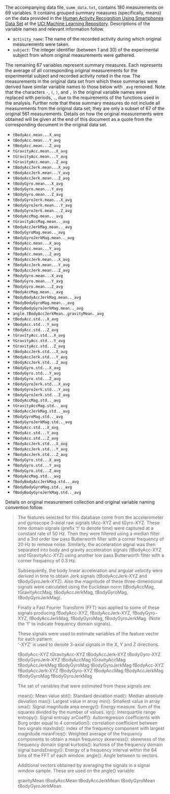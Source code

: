 The accompanying data file, `summ_data.txt`, contains 180 measurements on 69 variables. It contains grouped summary measures (specifically, means) on the data provided in the [Human Activity Recognition Using Smartphones Data Set](http://archive.ics.uci.edu/ml/datasets/Human+Activity+Recognition+Using+Smartphones) at the [UCI Machine Learning Repository](http://archive.ics.uci.edu/ml/index.php). Descriptions of the variable names and relevant information follow.

* `activity_name`: The name of the recorded activity during which original measurements were taken.
* `subject`: The integer identifier (between 1 and 30) of the experimental subject from whom original measurements were gathered.

The remaining 67 variables represent summary measures. Each represents the average of all corresponding original measurements for the experimental subject and recorded activity noted in the row. The measurements in the original data set from which these summaries were derived have similar variable names to those below with `_avg` removed. Note that the characters `-`, `(`, `)`, and `,` in the original variable names were replaced with periods, `.`, due to the requirements of the functions used in the analysis. Further note that these summary measures do not include all measurements from the original data set; they are only a subset of 67 of the original 561 measurements. Details on how the original measurements were obtained will be given at the end of this document as a quote from the corresponding document in the original data set.

* `tBodyAcc.mean...X_avg`
* `tBodyAcc.mean...Y_avg`
* `tBodyAcc.mean...Z_avg`
* `tGravityAcc.mean...X_avg`
* `tGravityAcc.mean...Y_avg`
* `tGravityAcc.mean...Z_avg`
* `tBodyAccJerk.mean...X_avg`
* `tBodyAccJerk.mean...Y_avg`
* `tBodyAccJerk.mean...Z_avg`
* `tBodyGyro.mean...X_avg`
* `tBodyGyro.mean...Y_avg`
* `tBodyGyro.mean...Z_avg`
* `tBodyGyroJerk.mean...X_avg`
* `tBodyGyroJerk.mean...Y_avg`
* `tBodyGyroJerk.mean...Z_avg`
* `tBodyAccMag.mean.._avg`
* `tGravityAccMag.mean.._avg`
* `tBodyAccJerkMag.mean.._avg`
* `tBodyGyroMag.mean.._avg`
* `tBodyGyroJerkMag.mean.._avg`
* `fBodyAcc.mean...X_avg`
* `fBodyAcc.mean...Y_avg`
* `fBodyAcc.mean...Z_avg`
* `fBodyAccJerk.mean...X_avg`
* `fBodyAccJerk.mean...Y_avg`
* `fBodyAccJerk.mean...Z_avg`
* `fBodyGyro.mean...X_avg`
* `fBodyGyro.mean...Y_avg`
* `fBodyGyro.mean...Z_avg`
* `fBodyAccMag.mean.._avg`
* `fBodyBodyAccJerkMag.mean.._avg`
* `fBodyBodyGyroMag.mean.._avg`
* `fBodyBodyGyroJerkMag.mean.._avg`
* `angle.tBodyAccJerkMean..gravityMean._avg`
* `tBodyAcc.std...X_avg`
* `tBodyAcc.std...Y_avg`
* `tBodyAcc.std...Z_avg`
* `tGravityAcc.std...X_avg`
* `tGravityAcc.std...Y_avg`
* `tGravityAcc.std...Z_avg`
* `tBodyAccJerk.std...X_avg`
* `tBodyAccJerk.std...Y_avg`
* `tBodyAccJerk.std...Z_avg`
* `tBodyGyro.std...X_avg`
* `tBodyGyro.std...Y_avg`
* `tBodyGyro.std...Z_avg`
* `tBodyGyroJerk.std...X_avg`
* `tBodyGyroJerk.std...Y_avg`
* `tBodyGyroJerk.std...Z_avg`
* `tBodyAccMag.std.._avg`
* `tGravityAccMag.std.._avg`
* `tBodyAccJerkMag.std.._avg`
* `tBodyGyroMag.std.._avg`
* `tBodyGyroJerkMag.std.._avg`
* `fBodyAcc.std...X_avg`
* `fBodyAcc.std...Y_avg`
* `fBodyAcc.std...Z_avg`
* `fBodyAccJerk.std...X_avg`
* `fBodyAccJerk.std...Y_avg`
* `fBodyAccJerk.std...Z_avg`
* `fBodyGyro.std...X_avg`
* `fBodyGyro.std...Y_avg`
* `fBodyGyro.std...Z_avg`
* `fBodyAccMag.std.._avg`
* `fBodyBodyAccJerkMag.std.._avg`
* `fBodyBodyGyroMag.std.._avg`
* `fBodyBodyGyroJerkMag.std.._avg`

Details on original measurement collection and original variable naming convention follow.

> The features selected for this database come from the accelerometer and gyroscope 3-axial raw signals tAcc-XYZ and tGyro-XYZ. These time domain signals (prefix 't' to denote time) were captured at a constant rate of 50 Hz. Then they were filtered using a median filter and a 3rd order low pass Butterworth filter with a corner frequency of 20 Hz to remove noise. Similarly, the acceleration signal was then separated into body and gravity acceleration signals (tBodyAcc-XYZ and tGravityAcc-XYZ) using another low pass Butterworth filter with a corner frequency of 0.3 Hz. 
> 
> Subsequently, the body linear acceleration and angular velocity were derived in time to obtain Jerk signals (tBodyAccJerk-XYZ and tBodyGyroJerk-XYZ). Also the magnitude of these three-dimensional signals were calculated using the Euclidean norm (tBodyAccMag, tGravityAccMag, tBodyAccJerkMag, tBodyGyroMag, tBodyGyroJerkMag). 
> 
> Finally a Fast Fourier Transform (FFT) was applied to some of these signals producing fBodyAcc-XYZ, fBodyAccJerk-XYZ, fBodyGyro-XYZ, fBodyAccJerkMag, fBodyGyroMag, fBodyGyroJerkMag. (Note the 'f' to indicate frequency domain signals). 
> 
> These signals were used to estimate variables of the feature vector for each pattern:  
> '-XYZ' is used to denote 3-axial signals in the X, Y and Z directions.
> 
> tBodyAcc-XYZ
> tGravityAcc-XYZ
> tBodyAccJerk-XYZ
> tBodyGyro-XYZ
> tBodyGyroJerk-XYZ
> tBodyAccMag
> tGravityAccMag
> tBodyAccJerkMag
> tBodyGyroMag
> tBodyGyroJerkMag
> fBodyAcc-XYZ
> fBodyAccJerk-XYZ
> fBodyGyro-XYZ
> fBodyAccMag
> fBodyAccJerkMag
> fBodyGyroMag
> fBodyGyroJerkMag
> 
> The set of variables that were estimated from these signals are: 
> 
> mean(): Mean value
> std(): Standard deviation
> mad(): Median absolute deviation 
> max(): Largest value in array
> min(): Smallest value in array
> sma(): Signal magnitude area
> energy(): Energy measure. Sum of the squares divided by the number of values. 
> iqr(): Interquartile range 
> entropy(): Signal entropy
> arCoeff(): Autorregresion coefficients with Burg order equal to 4
> correlation(): correlation coefficient between two signals
> maxInds(): index of the frequency component with largest magnitude
> meanFreq(): Weighted average of the frequency components to obtain a mean frequency
> skewness(): skewness of the frequency domain signal 
> kurtosis(): kurtosis of the frequency domain signal 
> bandsEnergy(): Energy of a frequency interval within the 64 bins of the FFT of each window.
> angle(): Angle between to vectors.
> 
> Additional vectors obtained by averaging the signals in a signal window sample. These are used on the angle() variable:
> 
> gravityMean
> tBodyAccMean
> tBodyAccJerkMean
> tBodyGyroMean
> tBodyGyroJerkMean
